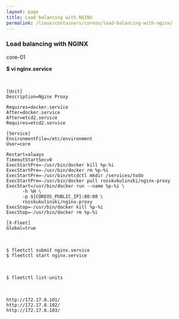 ```yaml
---
layout: page
title: Load balancing with NGINX
permalink: /linux/containers/coreos/load-balancing-with-nginx/
---
```



### Load balancing with NGINX


core-01


 **$ vi nginx.service**


<br/>

    [Unit]
    Description=Nginx Proxy

    Requires=docker.service
    After=docker.service
    After=etcd2.service
    Requires=etcd2.service

    [Service]
    EnvironmentFile=/etc/environment
    User=core

    Restart=always
    TimeoutStartSec=0
    ExecStartPre=-/usr/bin/docker kill %p-%i
    ExecStartPre=-/usr/bin/docker rm %p-%i
    ExecStartPre=-/usr/bin/etcdctl mkdir /services/todo
    ExecStartPre=-/usr/bin/docker pull rosskukulinski/nginx-proxy
    ExecStart=/usr/bin/docker run --name %p-%i \
          -h %H \
          -p ${COREOS_PUBLIC_IP}:80:80 \
          rosskukulinski/nginx-proxy
    ExecStop=-/usr/bin/docker kill %p-%i
    ExecStop=-/usr/bin/docker rm %p-%i

    [X-Fleet]
    Global=true

<br/>

    $ fleetctl submit nginx.service
    $ fleetctl start nginx.service

<br/>

    $ fleetctl list-units

<br/>

    http://172.17.8.101/
    http://172.17.8.102/
    http://172.17.8.103/
